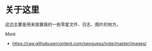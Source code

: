 # 关于这里

这边主要是用来放置我的一些零星文件、日志、图片的地方。

*Mark*

- https://raw.githubusercontent.com/seoguess/note/master/images/
